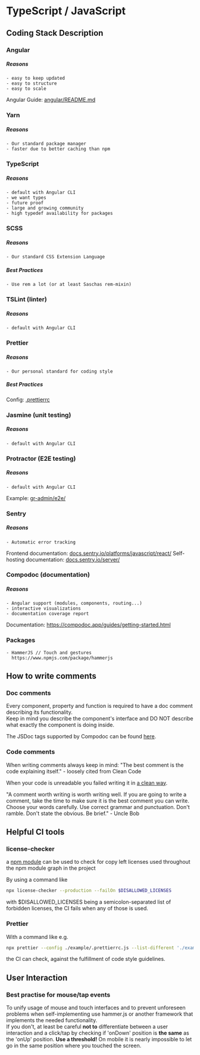 # TypeScript / JavaScript

## Coding Stack Description

### Angular
##### Reasons
    - easy to keep updated
    - easy to structure
    - easy to scale
Angular Guide: [angular/README.md](angular/README.md)

### Yarn
##### Reasons
    - Our standard package manager
    - faster due to better caching than npm

### TypeScript
##### Reasons
    - default with Angular CLI
    - we want types
    - future proof
    - large and growing community
    - high typedef availability for packages

### SCSS
##### Reasons
    - Our standard CSS Extension Language
##### Best Practices
    - Use rem a lot (or at least Saschas rem-mixin)

### TSLint (linter)
##### Reasons
    - default with Angular CLI

### Prettier
##### Reasons
    - Our personal standard for coding style
##### Best Practices
Config: [.prettierrc](.prettierrc)

### Jasmine (unit testing)
##### Reasons
    - default with Angular CLI

### Protractor (E2E testing)
##### Reasons
    - default with Angular CLI
Example: [gr-admin/e2e/](https://git.r0k.de/s.blaettgen/gr-admin/tree/master/e2e)

### Sentry
##### Reasons
    - Automatic error tracking
Frontend documentation: [docs.sentry.io/platforms/javascript/react/](https://docs.sentry.io/platforms/javascript/react/)
Self-hosting documentation: [docs.sentry.io/server/](https://docs.sentry.io/server/)

### Compodoc (documentation)
##### Reasons
    - Angular support (modules, components, routing...)
    - interactive visualizations
    - documentation coverage report
Documentation: https://compodoc.app/guides/getting-started.html


### Packages
    - HammerJS // Touch and gestures
      https://www.npmjs.com/package/hammerjs

## How to write comments

### Doc comments

Every component, property and function is required to have a doc comment describing its functionality.  
Keep in mind you describe the component's interface and DO NOT describe what exactly the component is doing inside.  

The JSDoc tags supported by Compodoc can be found [here](https://compodoc.app/guides/jsdoc-tags.html).

### Code comments

When writing comments always keep in mind:
"The best comment is the code explaining itself." - loosely cited from Clean Code

When your code is unreadable you failed writing it in [a clean way](http://principles-wiki.net/resources:clean_code).

"A comment worth writing is worth writing well. If you are going to write a comment, take the time to make sure it is the best comment you can write. Choose your words carefully. Use correct grammar and punctuation. Don't ramble. Don't state the obvious. Be brief." - Uncle Bob

## Helpful CI tools

### license-checker
a [npm module](https://github.com/davglass/license-checker) can be used to check for copy left licenses used throughout the npm module graph in the project

By using a command like
```bash
npx license-checker --production --failOn $DISALLOWED_LICENSES
```
with $DISALLOWED_LICENSES being a semicolon-separated list of forbidden licenses, the CI fails when any of those is used.

### Prettier
With a command like e.g.
```bash
npx prettier --config ./example/.prettierrc.js --list-different './example/src/**/{*.ts,*.tsx}'
```
the CI can check, against the fulfillment of code style guidelines.

## User Interaction

### Best practise for mouse/tap events
To unify usage of mouse and touch interfaces and to prevent unforeseen problems when self-implementing use hammer.js or another framework that implements the needed functionality.  
If you don't, at least be careful **not to** differentiate between a user interaction and a click/tap by checking if 'onDown' position is **the same** as the 'onUp' position. **Use a threshold!** On mobile it is nearly impossible to let go in the same position where you touched the screen.

